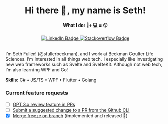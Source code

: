 
<div id="header" align="center">
  <h1>Hi there 👋, my name is Seth!</h1>
  <h4>What I do: 🔬+ 💻 = 😮</h4>
  <div id="badges">
    <a href="https://www.linkedin.com/in/seth-fuller-ab4bb6230/">
      <img src="https://img.shields.io/badge/LinkedIn-blue?style=for-the-badge&logo=linkedin&logoColor=white" alt="LinkedIn Badge"/>
    </a>
    <a href="https://stackoverflow.com/users/13160984/barley">
      <img src="https://img.shields.io/badge/Stackoverflow-orange?style=for-the-badge&logo=stackoverflow&logoColor=white" alt="Stackoverflow Badge"/>
    </a>
  </div>
  <br/>
</div>



I’m Seth Fuller! (@sfullerbeckman), and I work at Beckman Coulter Life Sciences. I’m interested in all things web tech. I especially like investigating new web frameworks such as Svelte and SvelteKit. Although not web tech, I’m also learning WPF and Go!

**Skills:** C# • JS/TS • WPF • Flutter • Golang

### Current feature requests
- [ ] [GPT 3.x review feature in PRs](https://github.com/orgs/community/discussions/45636)
- [ ] [Submit a suggested change to a PR from the Github CLI](https://github.com/cli/cli/discussions/5904)
- [x] [Merge freeze on branch](https://github.com/orgs/community/discussions/16796)  (implemented and released 🚀)
  
</div>
